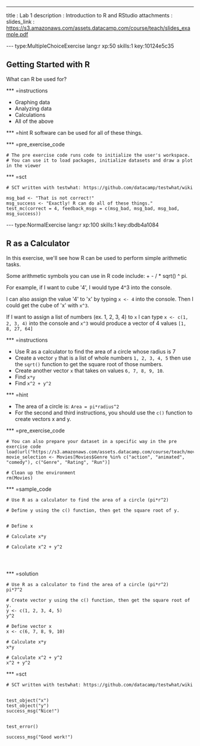 ---
title       : Lab 1
description : Introduction to R and RStudio
attachments :
  slides_link : https://s3.amazonaws.com/assets.datacamp.com/course/teach/slides_example.pdf

--- type:MultipleChoiceExercise lang:r xp:50 skills:1 key:10124e5c35
## Getting Started with R

What can R be used for?

*** =instructions
- Graphing data
- Analyzing data
- Calculations
- All of the above

*** =hint
R software can be used for all of these things.

*** =pre_exercise_code
```{r}
# The pre exercise code runs code to initialize the user's workspace.
# You can use it to load packages, initialize datasets and draw a plot in the viewer

```

*** =sct
```{r}
# SCT written with testwhat: https://github.com/datacamp/testwhat/wiki

msg_bad <- "That is not correct!"
msg_success <- "Exactly! R can do all of these things."
test_mc(correct = 4, feedback_msgs = c(msg_bad, msg_bad, msg_bad, msg_success))
```

--- type:NormalExercise lang:r xp:100 skills:1 key:dbdb4a1084
## R as a Calculator

In this exercise, we'll see how R can be used to perform simple arithmetic tasks.

Some arithmetic symbols you can use in R code include: + - / * sqrt() ^ pi.

For example, if I want to cube '4', I would type 4^3 into the console.

I can also assign the value '4' to 'x' by typing `x <- 4` into the console. Then I could get the cube of 'x' with `x^3`.

If I want to assign a list of numbers (ex. 1, 2, 3, 4) to `x` I can type `x <- c(1, 2, 3, 4)` into the console and `x^3` would produce a vector of 4 values `[1, 8, 27, 64]` 

*** =instructions
- Use R as a calculator to find the area of a circle whose radius is 7
- Create a vector `y` that is a list of whole numbers `1, 2, 3, 4, 5`  then use the `sqrt()` function to get the square root of those numbers.
- Create another vector `x` that takes on values `6, 7, 8, 9, 10`.
- Find `x*y`
- Find `x^2 + y^2`

*** =hint
- The area of a circle is: `Area = pi*radius^2`
- For the second and third instructions, you should use the `c()` function to create vectors x and y.


*** =pre_exercise_code
```{r}
# You can also prepare your dataset in a specific way in the pre exercise code
load(url("https://s3.amazonaws.com/assets.datacamp.com/course/teach/movies.RData"))
movie_selection <- Movies[Movies$Genre %in% c("action", "animated", "comedy"), c("Genre", "Rating", "Run")]

# Clean up the environment
rm(Movies)
```

*** =sample_code
```{r}
# Use R as a calculator to find the area of a circle (pi*r^2)

# Define y using the c() function, then get the square root of y.


# Define x

# Calculate x*y

# Calculate x^2 + y^2




```

*** =solution
```{r}
# Use R as a calculator to find the area of a circle (pi*r^2)
pi*7^2

# Create vector y using the c() function, then get the square root of y.
y <- c(1, 2, 3, 4, 5)
y^2

# Define vector x
x <- c(6, 7, 8, 9, 10)

# Calculate x*y
x*y

# Calculate x^2 + y^2
x^2 + y^2

```

*** =sct
```{r}
# SCT written with testwhat: https://github.com/datacamp/testwhat/wiki


test_object("x")
test_object("y")
success_msg("Nice!")


test_error()

success_msg("Good work!")
```
